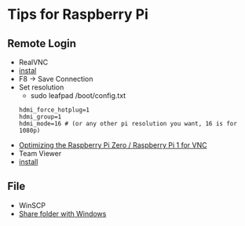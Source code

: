 # Tips for Raspberry Pi
## Remote Login

* RealVNC
 * [instal](https://www.realvnc.com/docs/raspberry-pi.html#raspberry-pi-legacy)
 * F8 -> Save Connection
 * Set resolution
   * sudo leafpad /boot/config.txt
   ```
   hdmi_force_hotplug=1
   hdmi_group=1
   hdmi_mode=16 # (or any other pi resolution you want, 16 is for 1080p)
   ```
 * [Optimizing the Raspberry Pi Zero / Raspberry Pi 1 for VNC](https://support.realvnc.com/Knowledgebase/Article/View/523/2/the-screen-is-too-small-when-connecting-to-a-headless-raspberry-pi-running-vnc-server-in-service-mode)
* Team Viewer
 * [install](https://www.teamviewer.com/en/download/)

## File
* WinSCP
* [Share folder with Windows](http://raspberrypihq.com/how-to-share-a-folder-with-a-windows-computer-from-a-raspberry-pi/)
